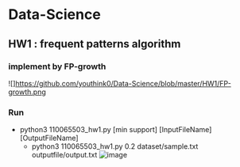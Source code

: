 # Data-Science

## HW1 : frequent patterns algorithm
### implement by FP-growth
![]https://github.com/youthink0/Data-Science/blob/master/HW1/FP-growth.png
### Run
* python3 110065503_hw1.py [min support] [InputFileName] [OutputFileName] 
  * python3 110065503_hw1.py 0.2 dataset/sample.txt outputfile/output.txt
![image](https://user-images.githubusercontent.com/62932654/159169126-e86a43ac-a3bc-438c-998e-dafa480fb50d.png)

